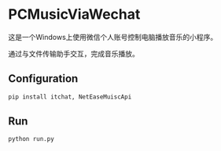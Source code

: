 # PCMusicViaWechat

这是一个Windows上使用微信个人账号控制电脑播放音乐的小程序。

通过与文件传输助手交互，完成音乐播放。

## Configuration

```bash
pip install itchat, NetEaseMuiscApi
```

## Run

```python
python run.py
```
